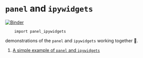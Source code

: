 # `panel` and `ipywidgets`

[![Binder](https://mybinder.org/badge_logo.svg)](https://mybinder.org/v2/gh/Quansight/panel-ipywidgets/HEAD)

        import panel_ipywidgets

demonstrations of the `panel` and `ipywidgets` working together 🤗.

1. [A simple example of `panel` and `ipywidgets`](panel_ipywidgets/panel_ipywidget_example.ipynb)
